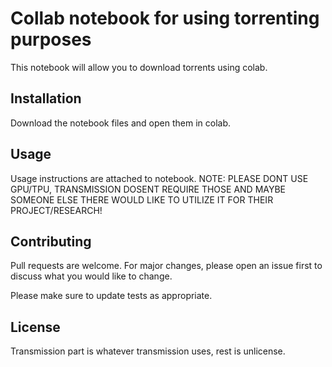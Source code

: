 # Collab notebook for using torrenting purposes

This notebook will allow you to download torrents using colab.

## Installation

Download the notebook files and open them in colab.

## Usage

Usage instructions are attached to notebook.
NOTE: PLEASE DONT USE GPU/TPU, TRANSMISSION DOSENT REQUIRE THOSE AND MAYBE SOMEONE ELSE THERE WOULD LIKE TO UTILIZE IT FOR THEIR PROJECT/RESEARCH!

## Contributing
Pull requests are welcome. For major changes, please open an issue first to discuss what you would like to change.

Please make sure to update tests as appropriate.

## License
Transmission part is whatever transmission uses, rest is unlicense.
